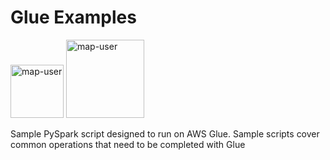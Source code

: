 # Glue Examples

<img width="85" alt="map-user" src="https://img.shields.io/badge/views-1916-green"> <img width="125" alt="map-user" src="https://img.shields.io/badge/unique visits-415-green">

Sample PySpark script designed to run on AWS Glue. Sample scripts cover common operations that need to be completed with Glue
